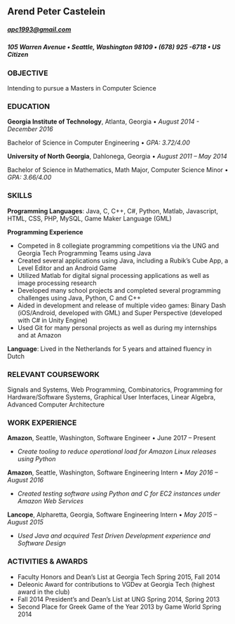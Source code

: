## Arend Peter Castelein
##### apc1993@gmail.com
##### 105 Warren Avenue • Seattle, Washington 98109 • (678) 925 -6718 • US Citizen

### __OBJECTIVE__
Intending to pursue a Masters in Computer Science

### __EDUCATION__
__Georgia Institute of Technology__, Atlanta, Georgia • *August 2014  - December 2016*

Bachelor of Science in Computer Engineering • *GPA: 3.72/4.00*

__University of North Georgia__, Dahlonega, Georgia • *August 2011 – May 2014*

Bachelor of Science in Mathematics, Math Major, Computer Science Minor • *GPA: 3.66/4.00*

### __SKILLS__
__Programming Languages__: Java, C, C++, C#, Python, Matlab, Javascript, HTML, CSS, PHP, MySQL, Game Maker Language (GML)

__Programming Experience__

 - Competed in 8 collegiate programming competitions via the UNG and Georgia Tech Programming Teams using Java
 - Created several applications using Java, including a Rubik’s Cube App, a Level Editor and an Android Game
 - Utilized Matlab for digital signal processing applications as well as image processing research
 - Developed many school projects and completed several programming challenges using Java, Python, C and C++
 - Aided in development and release of multiple video games: Binary Dash (iOS/Android, developed with GML) and Super Perspective (developed with C# in Unity Engine)
 - Used Git for many personal projects as well as during my internships and at Amazon

__Language__: Lived in the Netherlands for 5 years and attained fluency in Dutch

### __RELEVANT COURSEWORK__

Signals and Systems, Web Programming, Combinatorics, Programming for Hardware/Software Systems, Graphical User Interfaces, Linear Algebra, Advanced Computer Architecture

### __WORK EXPERIENCE__

__Amazon__, Seattle, Washington, Software Engineer • June 2017 – Present

 - *Create tooling to reduce operational load for Amazon Linux releases using Python*

__Amazon__, Seattle, Washington, Software Engineering Intern • *May 2016 – August 2016*

 - *Created testing software using Python and C for EC2 instances under Amazon Web Services*

__Lancope__, Alpharetta, Georgia, Software Engineering Intern • *May 2015 – August 2015*

 - *Used Java and acquired Test Driven Development experience and Software Design*

### __ACTIVITIES & AWARDS__

 - Faculty Honors and Dean’s List at Georgia Tech Spring 2015, Fall 2014  
 - Deleonic Award for contributions to VGDev at Georgia Tech (highest award in the club)
 - Fall 2014 President’s and Dean’s List at UNG Spring 2014, Spring 2013  
 - Second Place for Greek Game of the Year 2013 by Game World Spring 2014
